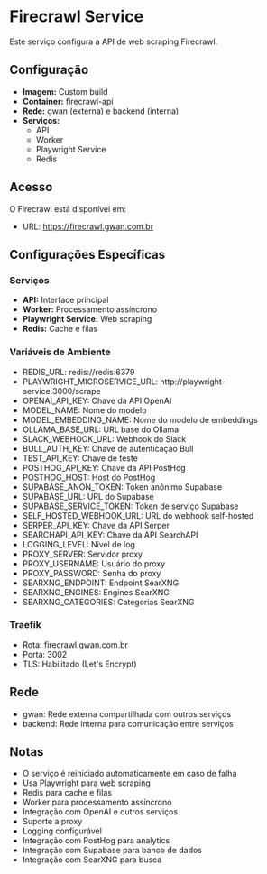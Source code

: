 # Firecrawl Service

Este serviço configura a API de web scraping Firecrawl.

## Configuração

- **Imagem:** Custom build
- **Container:** firecrawl-api
- **Rede:** gwan (externa) e backend (interna)
- **Serviços:**
  - API
  - Worker
  - Playwright Service
  - Redis

## Acesso

O Firecrawl está disponível em:
- URL: https://firecrawl.gwan.com.br

## Configurações Específicas

### Serviços
- **API:** Interface principal
- **Worker:** Processamento assíncrono
- **Playwright Service:** Web scraping
- **Redis:** Cache e filas

### Variáveis de Ambiente
- REDIS_URL: redis://redis:6379
- PLAYWRIGHT_MICROSERVICE_URL: http://playwright-service:3000/scrape
- OPENAI_API_KEY: Chave da API OpenAI
- MODEL_NAME: Nome do modelo
- MODEL_EMBEDDING_NAME: Nome do modelo de embeddings
- OLLAMA_BASE_URL: URL base do Ollama
- SLACK_WEBHOOK_URL: Webhook do Slack
- BULL_AUTH_KEY: Chave de autenticação Bull
- TEST_API_KEY: Chave de teste
- POSTHOG_API_KEY: Chave da API PostHog
- POSTHOG_HOST: Host do PostHog
- SUPABASE_ANON_TOKEN: Token anônimo Supabase
- SUPABASE_URL: URL do Supabase
- SUPABASE_SERVICE_TOKEN: Token de serviço Supabase
- SELF_HOSTED_WEBHOOK_URL: URL do webhook self-hosted
- SERPER_API_KEY: Chave da API Serper
- SEARCHAPI_API_KEY: Chave da API SearchAPI
- LOGGING_LEVEL: Nível de log
- PROXY_SERVER: Servidor proxy
- PROXY_USERNAME: Usuário do proxy
- PROXY_PASSWORD: Senha do proxy
- SEARXNG_ENDPOINT: Endpoint SearXNG
- SEARXNG_ENGINES: Engines SearXNG
- SEARXNG_CATEGORIES: Categorias SearXNG

### Traefik
- Rota: firecrawl.gwan.com.br
- Porta: 3002
- TLS: Habilitado (Let's Encrypt)

## Rede
- gwan: Rede externa compartilhada com outros serviços
- backend: Rede interna para comunicação entre serviços

## Notas
- O serviço é reiniciado automaticamente em caso de falha
- Usa Playwright para web scraping
- Redis para cache e filas
- Worker para processamento assíncrono
- Integração com OpenAI e outros serviços
- Suporte a proxy
- Logging configurável
- Integração com PostHog para analytics
- Integração com Supabase para banco de dados
- Integração com SearXNG para busca 
